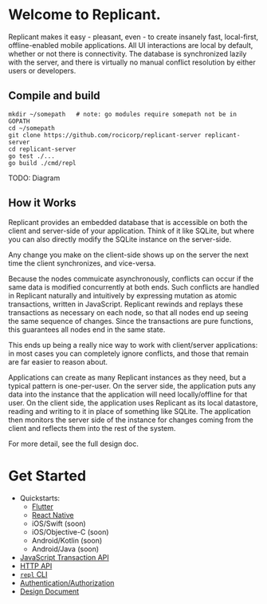 # Welcome to Replicant.

Replicant makes it easy - pleasant, even - to create insanely fast, local-first, offline-enabled mobile applications. All UI interactions are local by default, whether or not there is connectivity. The database is synchronized lazily with the server, and there is virtually no manual conflict resolution by either users or developers.

## Compile and build

```
mkdir ~/somepath   # note: go modules require somepath not be in GOPATH
cd ~/somepath
git clone https://github.com/rocicorp/replicant-server replicant-server
cd replicant-server
go test ./...
go build ./cmd/repl
```

TODO: Diagram

## How it Works

Replicant provides an embedded database that is accessible on both the client and server-side of your application. Think of it like SQLite, but where you can also directly modify the SQLite instance on the server-side.

Any change you make on the client-side shows up on the server the next time the client synchronizes, and vice-versa.

Because the nodes commuicate asynchronously, conflicts can occur if the same data is modified concurrently at both ends. Such conflicts are handled in Replicant naturally and intuitively by expressing mutation as atomic transactions, written in JavaScript. Replicant rewinds and replays these transactions as necessary on each node, so that all nodes end up seeing the same sequence of changes. Since the transactions are pure functions, this guarantees all nodes end in the same state.

This ends up being a really nice way to work with client/server applications: in most cases you can completely ignore conflicts, and those that remain are far easier to reason about.

Applications can create as many Replicant instances as they need, but a typical pattern is one-per-user. On the server side, the application puts any data into the instance that the application will need locally/offline for that user. On the client side, the application uses Replicant as its local datastore, reading and writing to it in place of something like SQLite. The application then monitors the server side of the instance for changes coming from the client and reflects them into the rest of the system.

For more detail, see the full design doc.

# Get Started

* Quickstarts:
  * [Flutter](./doc/quickstart-flutter.md)
  * [React Native](./bind/react-native/README.md)
  * iOS/Swift (soon)
  * iOS/Objective-C (soon)
  * Android/Kotlin (soon)
  * Android/Java (soon)
* [JavaScript Transaction API](./doc/transaction-api.md)
* [HTTP API](./doc/http.md)
* [`repl` CLI](./doc/cli.md)
* [Authentication/Authorization](./doc/auth.md)
* [Design Document](./doc/design.md)
